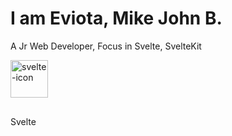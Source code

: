 <h1>I am Eviota, Mike John B.</h1>
<p>A Jr Web Developer, Focus in Svelte, SvelteKit</p>


<div
    style="display: flex; flex-direction: column; gap: 1rem;"
    >
    <img 
        src="https://www.svgrepo.com/show/354416/svelte-icon.svg" 
        alt="svelte-icon" 
        class="" 
        style="width: 60px; height: 60px;"
    />
    <p>Svelte</p>
</div>



